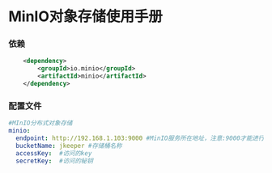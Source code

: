 # MinIO对象存储使用手册
### 依赖
```xml
    <dependency>
        <groupId>io.minio</groupId>
        <artifactId>minio</artifactId>
    </dependency>
```
### 配置文件
```yaml
#MInIO分布式对象存储
minio:
  endpoint: http://192.168.1.103:9000 #MinIO服务所在地址，注意:9000才能进行api的操作,9001是图形化管理界面
  bucketName: jkeeper #存储桶名称
  accessKey:  #访问的key
  secretKey:  #访问的秘钥
```